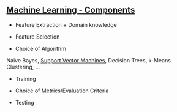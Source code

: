 [Machine Learning - Components](https://www.linkedin.com/pulse/20140822073217-180198720-6-components-of-a-machine-learning-algorithm)
-------------------------------------------------------------------------------------------------------------------------------------

-   Feature Extraction + Domain knowledge

-   Feature Selection

-   Choice of Algorithm

Naive Bayes, [Support Vector
Machines](https://github.com/Japhilko/DataAnalysis/blob/master/Machine%20Learning/SupportVectorMachines.md),
Decision Trees, k-Means Clustering, ...

-   Training

-   Choice of Metrics/Evaluation Criteria

-   Testing
